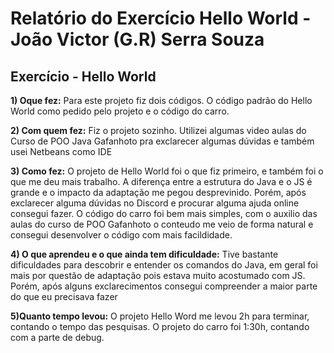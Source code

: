 # Relatório do Exercício Hello World - João Victor (G.R) Serra Souza 

## Exercício - Hello World

**1) Oque fez:**
Para este projeto fiz dois códigos. O código padrão do Hello World como pedido pelo projeto e o código do carro.

**2) Com quem fez:**
Fiz o projeto sozinho. Utilizei algumas video aulas do Curso de POO Java Gafanhoto pra exclarecer algumas dúvidas e também usei Netbeans como IDE

**3) Como fez:**
O projeto de Hello World foi o que fiz primeiro, e também foi o que me deu mais trabalho. A diferença entre a estrutura do Java e o JS é grande e o impacto da adaptação me pegou desprevinido. Porém, após exclarecer alguma dúvidas no Discord e procurar alguma ajuda online consegui fazer. O código do carro foi bem mais simples, com o auxilio das aulas do curso de POO Gafanhoto o conteudo me veio de forma natural e consegui desenvolver o código com mais facildidade.

**4) O que aprendeu e o que ainda tem dificuldade:**
Tive bastante dificuldades para descobrir e entender os comandos do Java, em geral foi mais por questão de adaptação pois estava muito acostumado com JS. Porém, após alguns exclarecimentos consegui compreender a maior parte do que eu precisava fazer

**5)Quanto tempo levou:**
O projeto Hello Word me levou 2h para terminar, contando o tempo das pesquisas. O projeto do carro foi 1:30h, contando com a parte de debug.